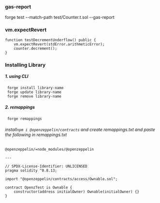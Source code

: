 
### gas-report
forge test --match-path test/Counter.t.sol --gas-report

### vm.expectRevert

    function testDecrementUnderflow() public {
        vm.expectRevert(stdError.arithmeticError);
        counter.decrement();
    }

### Installing Library
##### 1. using CLI
     forge install library-name
     forge update library-name
     forge remove library-name

##### 2. remappings
     forge remappings
###### install`npm i @openzeppelin/contracts` and create remappings.txt and paste the following in remappings.txt
    @openzeppelin/=node_modules/@openzeppelin

    ---

    // SPDX-License-Identifier: UNLICENSED
    pragma solidity ^0.8.13;

    import "@openzeppelin/contracts/access/Ownable.sol";

    contract OpenzTest is Ownable {
        constructor(address initialOwner) Ownable(initialOwner) {}
    }